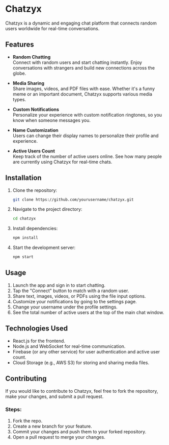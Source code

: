 # **Chatzyx**

Chatzyx is a dynamic and engaging chat platform that connects random users worldwide for real-time conversations.

## **Features**

- **Random Chatting**  
  Connect with random users and start chatting instantly. Enjoy conversations with strangers and build new connections across the globe.

- **Media Sharing**  
  Share images, videos, and PDF files with ease. Whether it's a funny meme or an important document, Chatzyx supports various media types.

- **Custom Notifications**  
  Personalize your experience with custom notification ringtones, so you know when someone messages you.

- **Name Customization**  
  Users can change their display names to personalize their profile and experience.

- **Active Users Count**  
  Keep track of the number of active users online. See how many people are currently using Chatzyx for real-time chats.

## **Installation**

1. Clone the repository:
    ```bash
    git clone https://github.com/yourusername/chatzyx.git
    ```
2. Navigate to the project directory:
    ```bash
    cd chatzyx
    ```
3. Install dependencies:
    ```bash
    npm install
    ```
4. Start the development server:
    ```bash
    npm start
    ```

## **Usage**

1. Launch the app and sign in to start chatting.
2. Tap the "Connect" button to match with a random user.
3. Share text, images, videos, or PDFs using the file input options.
4. Customize your notifications by going to the settings page.
5. Change your username under the profile settings.
6. See the total number of active users at the top of the main chat window.

## **Technologies Used**

- React.js for the frontend.
- Node.js and WebSocket for real-time communication.
- Firebase (or any other service) for user authentication and active user count.
- Cloud Storage (e.g., AWS S3) for storing and sharing media files.

## **Contributing**

If you would like to contribute to Chatzyx, feel free to fork the repository, make your changes, and submit a pull request.

### Steps:
1. Fork the repo.
2. Create a new branch for your feature.
3. Commit your changes and push them to your forked repository.
4. Open a pull request to merge your changes.
